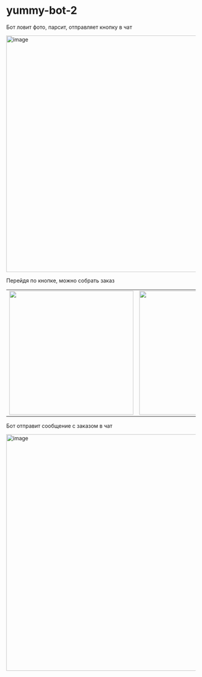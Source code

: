 # yummy-bot-2

Бот ловит фото, парсит, отправляет кнопку в чат

<img width="630" alt="image" src="https://user-images.githubusercontent.com/41614960/164896287-4fe14fa3-f41f-4371-9c20-8cbbc5600d53.png">

Перейдя по кнопке, можно собрать заказ

<table>
 <tr>
  <td> 
   <img src="https://user-images.githubusercontent.com/41614960/164896659-b33d3dcf-b571-41e4-ab92-4dee36227b93.png" width="330">
  </td>
  <td>
   <img src="https://user-images.githubusercontent.com/41614960/164896683-2f732b4d-596c-40c5-af9d-d4a7f3d16056.png" width="330">
  </td>
  <td>
   <img src="https://user-images.githubusercontent.com/41614960/164896704-d8f3b987-5427-4a56-8222-daa9ad1ae1f1.png" width="330">
  </td>
 </tr>
</table>

Бот отправит сообщение с заказом в чат

<img width="630" alt="image" src="https://user-images.githubusercontent.com/41614960/164896794-94347ebb-84f9-4513-ab39-97fea4096757.png">

